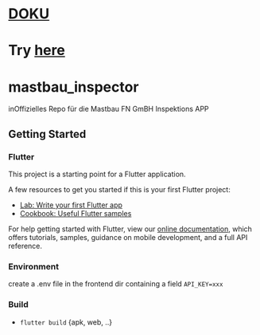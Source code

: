 # [DOKU](https://mastbau-fn.github.io/inspector/doc/)
# Try [here](https://mastbau-fn.github.io/inspector/app/)

# mastbau_inspector

inOffizielles Repo für die Mastbau FN GmBH Inspektions APP

## Getting Started

### Flutter

This project is a starting point for a Flutter application.

A few resources to get you started if this is your first Flutter project:

- [Lab: Write your first Flutter app](https://flutter.dev/docs/get-started/codelab)
- [Cookbook: Useful Flutter samples](https://flutter.dev/docs/cookbook)

For help getting started with Flutter, view our
[online documentation](https://flutter.dev/docs), which offers tutorials,
samples, guidance on mobile development, and a full API reference.

### Environment

create a .env file in the frontend dir containing a field `API_KEY=xxx`

### Build

- `flutter build` {apk, web, ..}